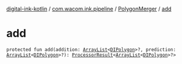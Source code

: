 [digital-ink-kotlin](../../index.md) / [com.wacom.ink.pipeline](../index.md) / [PolygonMerger](index.md) / [add](./add.md)

# add

`protected fun add(addition: `[`ArrayList`](https://kotlinlang.org/api/latest/jvm/stdlib/kotlin.collections/-array-list/index.html)`<`[`DIPolygon`](../../com.wacom.ink/-d-i-polygon.md)`>?, prediction: `[`ArrayList`](https://kotlinlang.org/api/latest/jvm/stdlib/kotlin.collections/-array-list/index.html)`<`[`DIPolygon`](../../com.wacom.ink/-d-i-polygon.md)`>?): `[`ProcessorResult`](../../com.wacom.ink.pipeline.base/-processor-result/index.md)`<`[`ArrayList`](https://kotlinlang.org/api/latest/jvm/stdlib/kotlin.collections/-array-list/index.html)`<`[`DIPolygon`](../../com.wacom.ink/-d-i-polygon.md)`>?>`